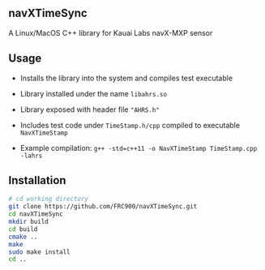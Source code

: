 ## navXTimeSync

A Linux/MacOS C++ library for Kauai Labs navX-MXP sensor

## Usage

* Installs the library into the system and compiles test executable

* Library installed under the name `libahrs.so` 

* Library exposed with header file `"AHRS.h"`

* Includes test code under `TimeStamp.h/cpp` compiled to executable `NavXTimeStamp`

* Example compilation: `g++ -std=c++11 -o NavXTimeStamp TimeStamp.cpp -lahrs`

## Installation

```bash
# cd working directory
git clone https://github.com/FRC900/navXTimeSync.git 
cd navXTimeSync
mkdir build
cd build
cmake ..
make
sudo make install
cd ..
```
